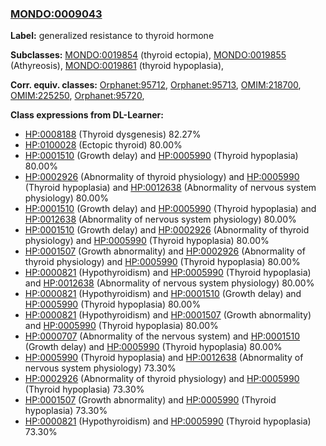 
### [MONDO:0009043](http://purl.obolibrary.org/obo/MONDO_0009043)
**Label:** generalized resistance to thyroid hormone

**Subclasses:** [MONDO:0019854](http://purl.obolibrary.org/obo/MONDO_0019854) (thyroid ectopia), [MONDO:0019855](http://purl.obolibrary.org/obo/MONDO_0019855) (Athyreosis), [MONDO:0019861](http://purl.obolibrary.org/obo/MONDO_0019861) (thyroid hypoplasia), 

**Corr. equiv. classes:** [Orphanet:95712](http://www.orpha.net/ORDO/Orphanet_95712), [Orphanet:95713](http://www.orpha.net/ORDO/Orphanet_95713), [OMIM:218700](http://purl.obolibrary.org/obo/OMIM_218700), [OMIM:225250](http://purl.obolibrary.org/obo/OMIM_225250), [Orphanet:95720](http://www.orpha.net/ORDO/Orphanet_95720), 

**Class expressions from DL-Learner:**

- [HP:0008188](http://purl.obolibrary.org/obo/HP_0008188) (Thyroid dysgenesis) 82.27%
- [HP:0100028](http://purl.obolibrary.org/obo/HP_0100028) (Ectopic thyroid) 80.00%
- [HP:0001510](http://purl.obolibrary.org/obo/HP_0001510) (Growth delay) and [HP:0005990](http://purl.obolibrary.org/obo/HP_0005990) (Thyroid hypoplasia) 80.00%
- [HP:0002926](http://purl.obolibrary.org/obo/HP_0002926) (Abnormality of thyroid physiology) and [HP:0005990](http://purl.obolibrary.org/obo/HP_0005990) (Thyroid hypoplasia) and [HP:0012638](http://purl.obolibrary.org/obo/HP_0012638) (Abnormality of nervous system physiology) 80.00%
- [HP:0001510](http://purl.obolibrary.org/obo/HP_0001510) (Growth delay) and [HP:0005990](http://purl.obolibrary.org/obo/HP_0005990) (Thyroid hypoplasia) and [HP:0012638](http://purl.obolibrary.org/obo/HP_0012638) (Abnormality of nervous system physiology) 80.00%
- [HP:0001510](http://purl.obolibrary.org/obo/HP_0001510) (Growth delay) and [HP:0002926](http://purl.obolibrary.org/obo/HP_0002926) (Abnormality of thyroid physiology) and [HP:0005990](http://purl.obolibrary.org/obo/HP_0005990) (Thyroid hypoplasia) 80.00%
- [HP:0001507](http://purl.obolibrary.org/obo/HP_0001507) (Growth abnormality) and [HP:0002926](http://purl.obolibrary.org/obo/HP_0002926) (Abnormality of thyroid physiology) and [HP:0005990](http://purl.obolibrary.org/obo/HP_0005990) (Thyroid hypoplasia) 80.00%
- [HP:0000821](http://purl.obolibrary.org/obo/HP_0000821) (Hypothyroidism) and [HP:0005990](http://purl.obolibrary.org/obo/HP_0005990) (Thyroid hypoplasia) and [HP:0012638](http://purl.obolibrary.org/obo/HP_0012638) (Abnormality of nervous system physiology) 80.00%
- [HP:0000821](http://purl.obolibrary.org/obo/HP_0000821) (Hypothyroidism) and [HP:0001510](http://purl.obolibrary.org/obo/HP_0001510) (Growth delay) and [HP:0005990](http://purl.obolibrary.org/obo/HP_0005990) (Thyroid hypoplasia) 80.00%
- [HP:0000821](http://purl.obolibrary.org/obo/HP_0000821) (Hypothyroidism) and [HP:0001507](http://purl.obolibrary.org/obo/HP_0001507) (Growth abnormality) and [HP:0005990](http://purl.obolibrary.org/obo/HP_0005990) (Thyroid hypoplasia) 80.00%
- [HP:0000707](http://purl.obolibrary.org/obo/HP_0000707) (Abnormality of the nervous system) and [HP:0001510](http://purl.obolibrary.org/obo/HP_0001510) (Growth delay) and [HP:0005990](http://purl.obolibrary.org/obo/HP_0005990) (Thyroid hypoplasia) 80.00%
- [HP:0005990](http://purl.obolibrary.org/obo/HP_0005990) (Thyroid hypoplasia) and [HP:0012638](http://purl.obolibrary.org/obo/HP_0012638) (Abnormality of nervous system physiology) 73.30%
- [HP:0002926](http://purl.obolibrary.org/obo/HP_0002926) (Abnormality of thyroid physiology) and [HP:0005990](http://purl.obolibrary.org/obo/HP_0005990) (Thyroid hypoplasia) 73.30%
- [HP:0001507](http://purl.obolibrary.org/obo/HP_0001507) (Growth abnormality) and [HP:0005990](http://purl.obolibrary.org/obo/HP_0005990) (Thyroid hypoplasia) 73.30%
- [HP:0000821](http://purl.obolibrary.org/obo/HP_0000821) (Hypothyroidism) and [HP:0005990](http://purl.obolibrary.org/obo/HP_0005990) (Thyroid hypoplasia) 73.30%


